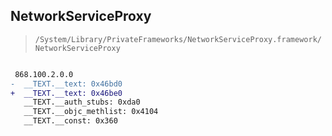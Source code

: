 ## NetworkServiceProxy

> `/System/Library/PrivateFrameworks/NetworkServiceProxy.framework/NetworkServiceProxy`

```diff

 868.100.2.0.0
-  __TEXT.__text: 0x46bd0
+  __TEXT.__text: 0x46be0
   __TEXT.__auth_stubs: 0xda0
   __TEXT.__objc_methlist: 0x4104
   __TEXT.__const: 0x360

```

